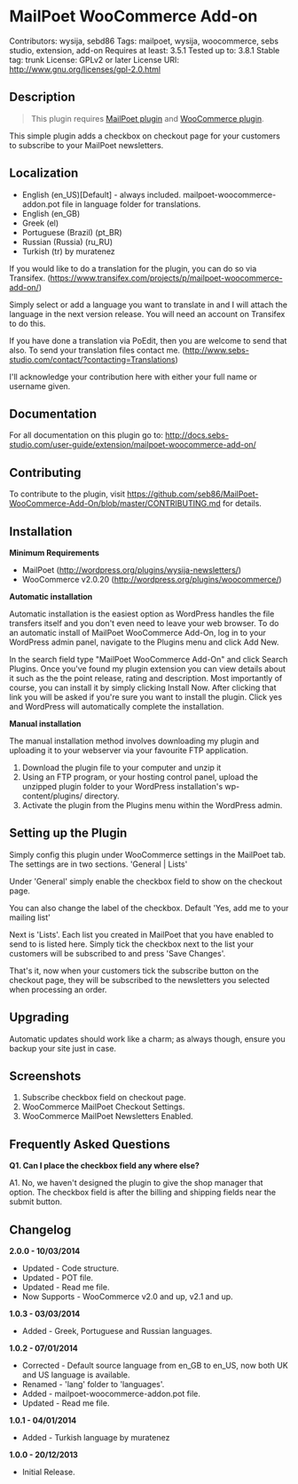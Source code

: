 # MailPoet WooCommerce Add-on

Contributors: wysija, sebd86 
Tags: mailpoet, wysija, woocommerce, sebs studio, extension, add-on 
Requires at least: 3.5.1 
Tested up to: 3.8.1 
Stable tag: trunk 
License: GPLv2 or later 
License URI: http://www.gnu.org/licenses/gpl-2.0.html 

## Description

> This plugin requires <a href="http://wordpress.org/plugins/wysija-newsletters/" rel="nofollow">MailPoet plugin</a> and <a href="http://wordpress.org/plugins/woocommerce/" rel="nofollow">WooCommerce plugin</a>.

This simple plugin adds a checkbox on checkout page for your customers to subscribe to your MailPoet newsletters.

## Localization
* English (en_US)[Default] - always included. mailpoet-woocommerce-addon.pot file in language folder for translations.
* English (en_GB)
* Greek (el)
* Portuguese (Brazil) (pt_BR)
* Russian (Russia) (ru_RU)
* Turkish (tr) by muratenez

If you would like to do a translation for the plugin, you can do so via Transifex.  (https://www.transifex.com/projects/p/mailpoet-woocommerce-add-on/)

Simply select or add a language you want to translate in and I will attach the language in the next version release. You will need an account on Transifex to do this.

If you have done a translation via PoEdit, then you are welcome to send that also. To send your translation files contact me. (http://www.sebs-studio.com/contact/?contacting=Translations)

I'll acknowledge your contribution here with either your full name or username given.

## Documentation

For all documentation on this plugin go to: http://docs.sebs-studio.com/user-guide/extension/mailpoet-woocommerce-add-on/

## Contributing

To contribute to the plugin, visit https://github.com/seb86/MailPoet-WooCommerce-Add-On/blob/master/CONTRIBUTING.md for details.

## Installation

__Minimum Requirements__

* MailPoet (http://wordpress.org/plugins/wysija-newsletters/)
* WooCommerce v2.0.20 (http://wordpress.org/plugins/woocommerce/)

__Automatic installation__

Automatic installation is the easiest option as WordPress handles the file transfers itself and you don't even need to leave your web browser. To do an automatic install of MailPoet WooCommerce Add-On, log in to your WordPress admin panel, navigate to the Plugins menu and click Add New.

In the search field type "MailPoet WooCommerce Add-On" and click Search Plugins. Once you've found my plugin extension you can view details about it such as the the point release, rating and description. Most importantly of course, you can install it by simply clicking Install Now. After clicking that link you will be asked if you're sure you want to install the plugin. Click yes and WordPress will automatically complete the installation.

__Manual installation__

The manual installation method involves downloading my plugin and uploading it to your webserver via your favourite FTP application.

1. Download the plugin file to your computer and unzip it
2. Using an FTP program, or your hosting control panel, upload the unzipped plugin folder to your WordPress installation's wp-content/plugins/ directory.
3. Activate the plugin from the Plugins menu within the WordPress admin.

## Setting up the Plugin

Simply config this plugin under WooCommerce settings in the MailPoet tab. The settings are in two sections. 'General | Lists'

Under 'General' simply enable the checkbox field to show on the checkout page.

You can also change the label of the checkbox. Default 'Yes, add me to your mailing list'

Next is 'Lists'. Each list you created in MailPoet that you have enabled to send to is listed here. Simply tick the checkbox next to the list your customers will be subscribed to and press 'Save Changes'.

That's it, now when your customers tick the subscribe button on the checkout page, they will be subscribed to the newsletters you selected when processing an order.

## Upgrading

Automatic updates should work like a charm; as always though, ensure you backup your site just in case.

## Screenshots

1. Subscribe checkbox field on checkout page.
2. WooCommerce MailPoet Checkout Settings.
3. WooCommerce MailPoet Newsletters Enabled.

## Frequently Asked Questions

__Q1. Can I place the checkbox field any where else?__ 
 
A1. No, we haven't designed the plugin to give the shop manager that option. The checkbox field is after the billing and shipping fields near the submit button.

## Changelog
__2.0.0 - 10/03/2014__

* Updated - Code structure.
* Updated - POT file.
* Updated - Read me file.
* Now Supports - WooCommerce v2.0 and up, v2.1 and up.

__1.0.3 - 03/03/2014__

* Added - Greek, Portuguese and Russian languages.

__1.0.2 - 07/01/2014__

* Corrected - Default source language from en_GB to en_US, now both UK and US language is available.
* Renamed - 'lang' folder to 'languages'.
* Added - mailpoet-woocommerce-addon.pot file.
* Updated - Read me file.

__1.0.1 - 04/01/2014__

* Added - Turkish language by muratenez

__1.0.0 - 20/12/2013__

* Initial Release.
